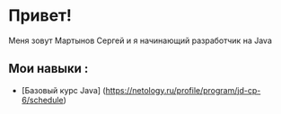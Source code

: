 # Привет!
Меня зовут Мартынов Сергей и я начинающий разработчик на Java

## Мои навыки :
* [Базовый курс Java] (https://netology.ru/profile/program/jd-cp-6/schedule)
